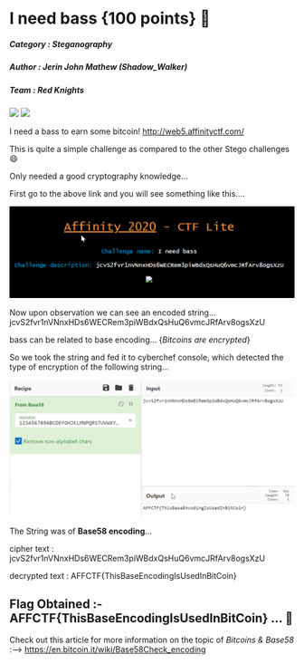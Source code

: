 # I need bass {100 points} 🎸

##### Category : Steganography
##### Author : Jerin John Mathew (Shadow_Walker)
##### Team : Red Knights

![](https://img.shields.io/badge/100-Steganography-red)  ![](https://img.shields.io/badge/-Cryptography-green)

I need a bass to earn some bitcoin! http://web5.affinityctf.com/

This is quite a simple challenge as compared to the other Stego challenges 😄

Only needed a good cryptography knowledge...

First go to the above link and you will see something like this....

![](site.png)

Now upon observation we can see an encoded string... jcvS2fvr1nVNnxHDs6WECRem3piWBdxQsHuQ6vmcJRfArv8ogsXzU

bass can be related to base encoding... {_Bitcoins are encrypted_}

So we took the string and fed it to cyberchef console, which detected the type of encryption of the following string...

![](b58CyberChef.png)

The String was of **Base58 encoding**...

cipher text : jcvS2fvr1nVNnxHDs6WECRem3piWBdxQsHuQ6vmcJRfArv8ogsXzU

decrypted text : AFFCTF{ThisBaseEncodingIsUsedInBitCoin}

## Flag Obtained :- AFFCTF{ThisBaseEncodingIsUsedInBitCoin} ... 🚩


Check out this article for more information on the topic of _Bitcoins & Base58_ :--> https://en.bitcoin.it/wiki/Base58Check_encoding
